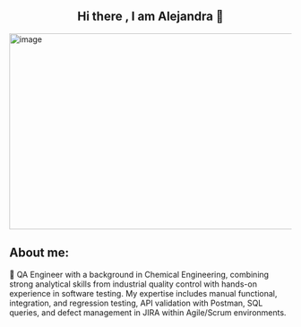 ## <h2 align="center">Hi there , I am Alejandra 👋</h2> 

<img width="1400" height="350" alt="image" src="https://github.com/user-attachments/assets/278705ba-15e3-486e-b2a4-04ea03db617e" />


## About me: 
🔭 QA Engineer with a background in Chemical Engineering, combining strong analytical skills from industrial quality control with hands-on experience in software testing. My expertise includes manual functional, integration, and regression testing, API validation with Postman, SQL queries, and defect management in JIRA within Agile/Scrum environments.


